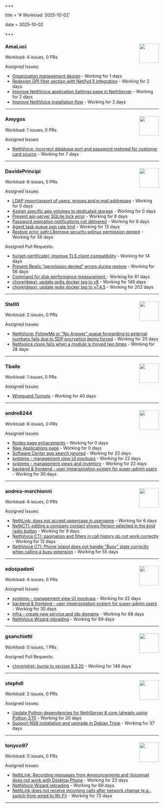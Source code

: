 +++

title = '# Workload: 2025-10-02'

date = 2025-10-02

+++

### AmaLuci <img src='https://avatars.githubusercontent.com/u/166636295?v=4&s=64' width='64' height='64' style='float:right;' /> ###
Workload: 4 issues, 0 PRs


Assigned Issues:
- [Organization management design](https://github.com/NethServer/my/issues/24) - Working for 1 days
- [Redesign DPI filter section with Netifyd 5 integration](https://github.com/NethServer/dev/issues/7662) - Working for 2 days
- [Improve NethVoice application Settings page in NethServer](https://github.com/NethServer/dev/issues/7660) - Working for 2 days
- [Improve NethVoice installation flow](https://github.com/NethServer/dev/issues/7659) - Working for 2 days
---

### Amygos <img src='https://avatars.githubusercontent.com/u/510232?v=4&s=64' width='64' height='64' style='float:right;' /> ###
Workload: 1 issues, 0 PRs


Assigned Issues:
- [NethVoice: incorrect database port and password restored for customer card source](https://github.com/NethServer/dev/issues/7654) - Working for 7 days
---

### DavidePrincipi <img src='https://avatars.githubusercontent.com/u/2920838?v=4&s=64' width='64' height='64' style='float:right;' /> ###
Workload: 6 issues, 5 PRs


Assigned Issues:
- [LDAP import/export of users, groups and e-mail addresses](https://github.com/NethServer/dev/issues/7666) - Working for 0 days
- [Assign specific app volumes to dedicated storage](https://github.com/NethServer/dev/issues/7665) - Working for 0 days
- [Prevent api-server SQLite lock error](https://github.com/NethServer/dev/issues/7651) - Working for 8 days
- [Password expiration notifications not delivered](https://github.com/NethServer/dev/issues/7644) - Working for 9 days
- [Agent task queue pop rate limit](https://github.com/NethServer/dev/issues/7636) - Working for 13 days
- [Restore error xattr.LRemove security.selinux permission denied](https://github.com/NethServer/dev/issues/7598) - Working for 56 days

Assigned Pull Requests:
- [fix(get-certificate): improve TLS client compatibility](https://github.com/NethServer/ns8-core/pull/937) - Working for 14 days
- [Prevent Restic "permission denied" errors during restore](https://github.com/NethServer/ns8-core/pull/920) - Working for 56 days
- [Command for disk performance measurement ](https://github.com/NethServer/ns8-core/pull/915) - Working for 61 days
- [chore(deps): update redis docker tag to v8](https://github.com/NethServer/ns8-core/pull/874) - Working for 149 days
- [chore(deps): update redis docker tag to v7.4.5](https://github.com/NethServer/ns8-core/pull/830) - Working for 202 days
---

### Stell0 <img src='https://avatars.githubusercontent.com/u/4547897?v=4&s=64' width='64' height='64' style='float:right;' /> ###
Workload: 2 issues, 0 PRs


Assigned Issues:
- [NethVoice: FollowMe or "No Answer" queue forwarding to external numbers fails due to SDP encryption being forced](https://github.com/NethServer/dev/issues/7627) - Working for 20 days
- [Nethvoice clone fails when a module is moved two times](https://github.com/NethServer/dev/issues/7616) - Working for 28 days
---

### Tbaile <img src='https://avatars.githubusercontent.com/u/8052641?v=4&s=64' width='64' height='64' style='float:right;' /> ###
Workload: 1 issues, 0 PRs


Assigned Issues:
- [Wireguard Tunnels](https://github.com/NethServer/nethsecurity/issues/1352) - Working for 40 days
---

### andre8244 <img src='https://avatars.githubusercontent.com/u/4612169?v=4&s=64' width='64' height='64' style='float:right;' /> ###
Workload: 6 issues, 0 PRs


Assigned Issues:
- [Nodes page enhacements](https://github.com/NethServer/dev/issues/7664) - Working for 0 days
- [New Applications page](https://github.com/NethServer/dev/issues/7663) - Working for 0 days
- [Software Center app search ignored](https://github.com/NethServer/dev/issues/7620) - Working for 22 days
- [systems - management view UI mockups](https://github.com/NethServer/my/issues/23) - Working for 22 days
- [systems - management views and inventory](https://github.com/NethServer/my/issues/22) - Working for 22 days
- [backend & frontend - user impersonation system for super-admin users](https://github.com/NethServer/my/issues/20) - Working for 30 days
---

### andrea-marchionni <img src='https://avatars.githubusercontent.com/u/6448460?v=4&s=64' width='64' height='64' style='float:right;' /> ###
Workload: 4 issues, 0 PRs


Assigned Issues:
- [NethLink: does not accept uppercase in username](https://github.com/NethServer/dev/issues/7656) - Working for 6 days
- [NethCTI: editing a company contact shows Person selected in the kind radio button](https://github.com/NethServer/dev/issues/7646) - Working for 9 days
- [NethVoice CTI: pagination and filters in call history do not work correctly](https://github.com/NethServer/dev/issues/7639) - Working for 12 days
- [NethVoice CTI: Phone Island does not handle "Busy" state correctly when calling a busy extension](https://github.com/NethServer/dev/issues/7599) - Working for 55 days
---

### edospadoni <img src='https://avatars.githubusercontent.com/u/6152486?v=4&s=64' width='64' height='64' style='float:right;' /> ###
Workload: 4 issues, 0 PRs


Assigned Issues:
- [systems - management view UI mockups](https://github.com/NethServer/my/issues/23) - Working for 22 days
- [backend & frontend - user impersonation system for super-admin users](https://github.com/NethServer/my/issues/20) - Working for 30 days
- [infra - create new service and idp domains](https://github.com/NethServer/my/issues/9) - Working for 68 days
- [NethVoice Wizard rebrading](https://github.com/NethServer/dev/issues/7571) - Working for 69 days
---

### gsanchietti <img src='https://avatars.githubusercontent.com/u/804596?v=4&s=64' width='64' height='64' style='float:right;' /> ###
Workload: 0 issues, 1 PRs


Assigned Pull Requests:
- [chore(php): bump to version 8.3.20](https://github.com/NethServer/ns8-webtop/pull/120) - Working for 148 days
---

### stephdl <img src='https://avatars.githubusercontent.com/u/3164851?v=4&s=64' width='64' height='64' style='float:right;' /> ###
Workload: 2 issues, 0 PRs


Assigned Issues:
- [Update Python dependencies for NethServer 8 core (already using Python 3.11)](https://github.com/NethServer/dev/issues/7625) - Working for 20 days
- [Support NS8 installation and upgrade in Debian Trixie](https://github.com/NethServer/dev/issues/7608) - Working for 37 days
---

### tonyco97 <img src='https://avatars.githubusercontent.com/u/36625268?v=4&s=64' width='64' height='64' style='float:right;' /> ###
Workload: 3 issues, 0 PRs


Assigned Issues:
- [NethLink: Recording messages from Announcements and Voicemail does not work with Desktop Phone](https://github.com/NethServer/dev/issues/7619) - Working for 23 days
- [NethVoice Wizard rebrading](https://github.com/NethServer/dev/issues/7571) - Working for 69 days
- [NethLink does not receive incoming calls after network change (e.g., switch from wired to Wi-Fi)](https://github.com/NethServer/dev/issues/7561) - Working for 72 days
---

